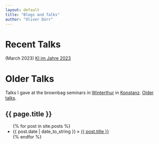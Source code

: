 ```yaml
---
layout: default
title: "Blogs and Talks"
author: "Oliver Dürr"
---
```

# Recent Talks

(March 2023) [KI im Jahre 2023](https://oduerr.github.io/talks/ki_2023.html)

# Older Talks
Talks I gave at the brownbag seminars in [Winterthur](https://tensorchiefs.github.io/bbs/) in [Konstanz](https://ioskn.github.io/bbs/). 
[Older talks](https://github.com/oduerr/talks_old/index.html).


<h2>{{ page.title }}</h2>

<ul class="posts">
  {% for post in site.posts %}
    <li><span>{{ post.date | date_to_string }}</span> » <a href="{{ post.url }}" title="{{ post.title }}">{{ post.title }}</a></li>
  {% endfor %}
</ul>
